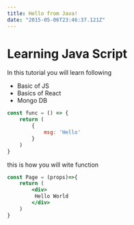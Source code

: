 ```yaml
---
title: Hello from Java!
date: "2015-05-06T23:46:37.121Z"
---
```


# Learning Java Script
In this tutorial you will learn following 
  - Basic of JS
  - Basics of React
  - Mongo DB
```js
const func = () => {
    return (
        {
            msg: 'Hello'
        }
    )
}
```
this is how you will wite function

```jsx
const Page = (props)=>{
    return (
        <div>
         Hello World
        </div>
    )
}
```
